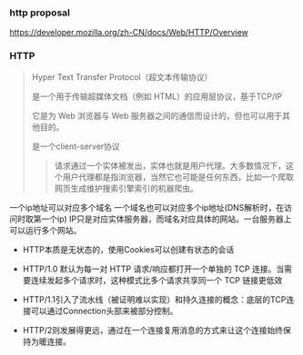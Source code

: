 ### http proposal
https://developer.mozilla.org/zh-CN/docs/Web/HTTP/Overview

### HTTP 
> Hyper Text Transfer Protocol（超文本传输协议）
>
> 是一个用于传输超媒体文档（例如 HTML）的应用层协议，基于TCP/IP
>
> 它是为 Web 浏览器与 Web 服务器之间的通信而设计的，但也可以用于其他目的。
>
> 是一个client-server协议
>> 请求通过一个实体被发出，实体也就是用户代理。大多数情况下，这个用户代理都是指浏览器，当然它也可能是任何东西，比如一个爬取网页生成维护搜索引擎索引的机器爬虫。


一个ip地址可以对应多个域名
一个域名也可以对应多个ip地址(DNS解析时，在访问时取第一个ip)
IP只是对应实体服务器，而域名对应具体的网站。一台服务器上可以运行多个网站。

- HTTP本质是无状态的，使用Cookies可以创建有状态的会话

- HTTP/1.0 默认为每一对 HTTP 请求/响应都打开一个单独的 TCP 连接。当需要连续发起多个请求时，这种模式比多个请求共享同一个 TCP 链接更低效
- HTTP/1.1引入了流水线（被证明难以实现）和持久连接的概念：底层的TCP连接可以通过Connection头部来被部分控制。
- HTTP/2则发展得更远，通过在一个连接复用消息的方式来让这个连接始终保持为暖连接。 



